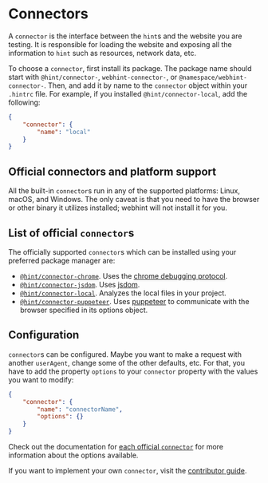 # Connectors

A `connector` is the interface between the `hint`s and the website you
are testing. It is responsible for loading the website and exposing all
the information to `hint` such as resources, network data, etc.

To choose a `connector`, first install its package. The package name
should start with `@hint/connector-`, `webhint-connector-`, or
`@namespace/webhint-connector-`. Then, and add it by name to the
`connector` object within your `.hintrc` file. For example, if you
installed `@hint/connector-local`, add the following:

```json
{
    "connector": {
        "name": "local"
    }
}
```

## Official connectors and platform support

All the built-in `connector`s run in any of the supported platforms:
Linux, macOS, and Windows. The only caveat is that you need to have the
browser or other binary it utilizes installed; webhint will not
install it for you.

## List of official `connector`s

The officially supported `connector`s which can be installed using your
preferred package manager are:

* [`@hint/connector-chrome`][connector-chrome]. Uses the [chrome
  debugging protocol][cdp].
* [`@hint/connector-jsdom`][connector-jsdom]. Uses [jsdom][jsdom].
* [`@hint/connector-local`][connector-local]. Analyzes the local files
  in your project.
* [`@hint/connector-puppeteer`][connector-puppeteer]. Uses
  [puppeteer][puppeteer] to communicate with the browser specified in
  its options object.

## Configuration

`connector`s can be configured. Maybe you want to make a request with
another `userAgent`, change some of the other defaults, etc. For that,
you have to add the property `options` to your `connector` property
with the values you want to modify:

```json
{
    "connector": {
        "name": "connectorName",
        "options": {}
    }
}
```

Check out the documentation for [each official `connector`][connectors]
for more information about the options available.

If you want to implement your own `connector`, visit the [contributor
guide][contributor guide].

<!-- Link labels: -->

[cdp]: https://chromedevtools.github.io/devtools-protocol/
[connector-chrome]: https://webhint.io/docs/user-guide/connectors/connector-chrome/
[connector-jsdom]: https://webhint.io/docs/user-guide/connectors/connector-jsdom/
[connector-local]: https://webhint.io/docs/user-guide/connectors/connector-local/
[connector-puppeteer]: https://webhint.io/docs/user-guide/connectors/connector-puppeteer/
[connectors]: #list-of-official-connectors
[jsdom]: https://github.com/jsdom/jsdom
[puppeteer]: https://pptr.dev/
[contributor guide]: https://webhint.io/docs/contributor-guide/how-to/connector/
